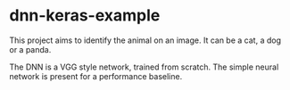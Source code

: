 # dnn-keras-example

This project aims to identify the animal on an image. It can be a cat, a dog or a panda.

The DNN is a VGG style network, trained from scratch. The simple neural network is present for a performance baseline.
